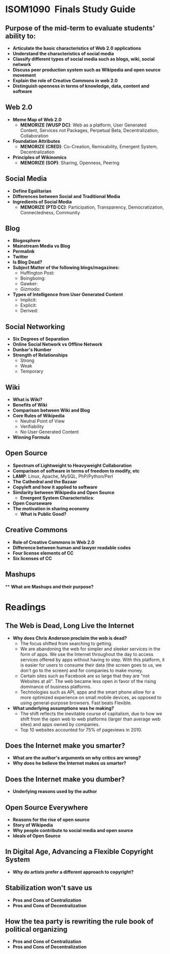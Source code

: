 # ISOM1090  Finals Study Guide  

## Purpose of the mid-term to evaluate students’ ability to:
* **Articulate the basic characteristics of Web 2.0 applications**
* **Understand the characteristics of social media**
* **Classify different types of social media such as blogs, wiki, social network**
* **Discuss peer production system such as Wikipedia and open source movement**
* **Explain the role of Creative Commons in web 2.0**
* **Distinguish openness in terms of knowledge, data, content and software**

## Web 2.0
* **Meme Map of Web 2.0**
  * **MEMORIZE (WUSP DC)**: Web as a platform, User Generated Content, Services not Packages, Perpetual Beta, Decentralization, Collaboration
* **Foundation Attributes**
  * **MEMORIZE (CRED)**: Co-Creation, Remixability, Emergent System, Decentralization
* **Principles of Wikinomics**
  * **MEMORIZE (SOP)**: Sharing, Openness, Peering

## Social Media
* **Define Egalitarian**
* **Differences between Social and Traditional Media**
* **Ingredients of Social Media**
  * **MEMORIZE (PTD CC)**: Participation, Transparency, Democratization, Connectedness, Community

## Blog
* **Blogosphere**
* **Mainstream Media vs Blog**
* **Permalink**
* **Twitter**
* **Is Blog Dead?**
* **Subject Matter of the following blogs/magazines:**
  * Huffington Post:
  * Boingboing:
  * Gawker:
  * Gizmodo:
* **Types of Intelligence from User Generated Content**
  * Implicit:
  * Explicit:
  * Derived:

## Social Networking
* **Six Degrees of Separation**
* **Online Social Network vs Offline Network**
* **Dunbar's Number**
* **Strength of Relationships**
  * Strong
  * Weak
  * Temporary

## Wiki
* **What is Wiki?**
* **Benefits of Wiki**
* **Comparison between Wiki and Blog**
* **Core Rules of Wikipedia**
  * Neutral Point of View
  * Verifiability
  * No User Generated Content
* **Winning Formula**

## Open Source
* **Spectrum of Lightweight to Heavyweight Collaboration**
* **Comparison of software in terms of freedom to modify, etc**
* **LAMP**: Linux, Apache, MySQL, PhP/Python/Perl
* **The Cathedral and the Bazaar**
* **Copyleft and how it applied to software**
* **Similarity between Wikipedia and Open Source**
  * **Emergent System Characteristics**:
* **Open Courseware**
* **The motivation in sharing economy**
  * **What is Public Good?**

## Creative Commons
* **Role of Creative Commons in Web 2.0**
* **Difference between human and lawyer readable codes**
* **Four license elements of CC**
* **Six licenses of CC**

## Mashups
** **What are Mashups and their purpose?**

# Readings

## The Web is Dead, Long Live the Internet
* **Why does Chris Anderson proclaim the web is dead?**
  * The focus shifted from searching to getting.
  * We are abandoning the web for simpler and sleeker services in the form of apps. We use the Internet throughout the day to access services offered by apps without having to step. With this platform, it is easier for users to consume their data (the screen goes to us, we don't go to the screen) and for companies to make money.
  * Certain sites such as Facebook are so large that they are "not Websites at all". The web became less open in favor of the rising dominance of business platforms. 
  * Technologies such as API, apps and the smart phone allow for a more optimized experience on small mobile devices, as opposed to using general-purpose browsers. Fast beats Flexible.
* **What underlying assumptions was he making?**
  * The shift reflects the inevitable course of capitalism, due to how we shift from the open web to web platforms (larger than average web sites) and apps owned by companies.
  * Top 10 websites accounted for 75% of pageviews in 2010.

## Does the Internet make you smarter?
* **What are the author's arguments on why critics are wrong?**
* **Why does he believe the Internet makes us smarter?**

## Does the Internet make you dumber?
* **Underlying reasons used by the author**

## Open Source Everywhere
* **Reasons for the rise of open source**
* **Story of Wikipedia**
* **Why people contribute to social media and open source**
* **Ideals of Open Source**

## In Digital Age, Advancing a Flexible Copyright System
* **Why do artists prefer a different approach to copyright?**

## Stabilization won't save us
* **Pros and Cons of Centralization**
* **Pros and Cons of Decentralization**

## How the tea party is rewriting the rule book of political organizing
* **Pros and Cons of Centralization**
* **Pros and Cons of Decentralization**